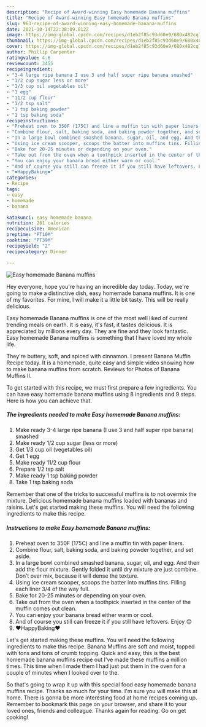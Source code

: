 ```yaml
---
description: "Recipe of Award-winning Easy homemade Banana muffins"
title: "Recipe of Award-winning Easy homemade Banana muffins"
slug: 963-recipe-of-award-winning-easy-homemade-banana-muffins
date: 2021-10-14T22:38:09.812Z
image: https://img-global.cpcdn.com/recipes/d1eb2f85c93d60e9/680x482cq70/easy-homemade-banana-muffins-recipe-main-photo.jpg
thumbnail: https://img-global.cpcdn.com/recipes/d1eb2f85c93d60e9/680x482cq70/easy-homemade-banana-muffins-recipe-main-photo.jpg
cover: https://img-global.cpcdn.com/recipes/d1eb2f85c93d60e9/680x482cq70/easy-homemade-banana-muffins-recipe-main-photo.jpg
author: Phillip Carpenter
ratingvalue: 4.6
reviewcount: 3455
recipeingredient:
- "3-4 large ripe banana I use 3 and half super ripe banana smashed"
- "1/2 cup sugar less or more"
- "1/3 cup oil vegetables oil"
- "1 egg"
- "11/2 cup flour"
- "1/2 tsp salt"
- "1 tsp baking powder"
- "1 tsp baking soda"
recipeinstructions:
- "Preheat oven to 350F (175C) and line a muffin tin with paper liners."
- "Combine flour, salt, baking soda, and baking powder together, and set aside."
- "In a large bowl combined smashed banana, sugar, oil, and egg. And then add the flour mixture. Gently folded it until dry mixture are just combine. Don’t over mix, because it will dense the texture."
- "Using ice cream scooper, scoops the batter into muffins tins. Filling each liner 3/4 of the way full."
- "Bake for 20-25 minutes or depending on your oven."
- "Take out from the oven when a toothpick inserted in the center of the muffin comes out clean."
- "You can enjoy your banana bread either warm or cool."
- "And of course you still can freeze it if you still have leftovers. Enjoy 😊"
- "❤️HappyBaking❤️"
categories:
- Recipe
tags:
- easy
- homemade
- banana

katakunci: easy homemade banana 
nutrition: 261 calories
recipecuisine: American
preptime: "PT10M"
cooktime: "PT39M"
recipeyield: "2"
recipecategory: Dinner

---
```



![Easy homemade Banana muffins](https://img-global.cpcdn.com/recipes/d1eb2f85c93d60e9/680x482cq70/easy-homemade-banana-muffins-recipe-main-photo.jpg)

Hey everyone, hope you're having an incredible day today. Today, we're going to make a distinctive dish, easy homemade banana muffins. It is one of my favorites. For mine, I will make it a little bit tasty. This will be really delicious.

Easy homemade Banana muffins is one of the most well liked of current trending meals on earth. It is easy, it's fast, it tastes delicious. It is appreciated by millions every day. They are fine and they look fantastic. Easy homemade Banana muffins is something that I have loved my whole life.

They&#39;re buttery, soft, and spiced with cinnamon. I present Banana Muffin Recipe today. It is a homemade, quite easy and simple video showing how to make banana muffins from scratch. Reviews for Photos of Banana Muffins II.


To get started with this recipe, we must first prepare a few ingredients. You can have easy homemade banana muffins using 8 ingredients and 9 steps. Here is how you can achieve that.

<!--inarticleads1-->

##### The ingredients needed to make Easy homemade Banana muffins:

1. Make ready 3-4 large ripe banana (I use 3 and half super ripe banana) smashed
1. Make ready 1/2 cup sugar (less or more)
1. Get 1/3 cup oil (vegetables oil)
1. Get 1 egg
1. Make ready 11/2 cup flour
1. Prepare 1/2 tsp salt
1. Make ready 1 tsp baking powder
1. Take 1 tsp baking soda


Remember that one of the tricks to successful muffins is to not overmix the mixture. Delicious homemade banana muffins loaded with bananas and raisins. Let&#39;s get started making these muffins. You will need the following ingredients to make this recipe. 

<!--inarticleads2-->

##### Instructions to make Easy homemade Banana muffins:

1. Preheat oven to 350F (175C) and line a muffin tin with paper liners.
1. Combine flour, salt, baking soda, and baking powder together, and set aside.
1. In a large bowl combined smashed banana, sugar, oil, and egg. And then add the flour mixture. Gently folded it until dry mixture are just combine. Don’t over mix, because it will dense the texture.
1. Using ice cream scooper, scoops the batter into muffins tins. Filling each liner 3/4 of the way full.
1. Bake for 20-25 minutes or depending on your oven.
1. Take out from the oven when a toothpick inserted in the center of the muffin comes out clean.
1. You can enjoy your banana bread either warm or cool.
1. And of course you still can freeze it if you still have leftovers. Enjoy 😊
1. ❤️HappyBaking❤️


Let&#39;s get started making these muffins. You will need the following ingredients to make this recipe. Banana Muffins are soft and moist, topped with tons and tons of crumb topping. Quick and easy, this is the best homemade banana muffins recipe out I&#39;ve made these muffins a million times. This time when I made them I had just put them in the oven for a couple of minutes when I looked over to the. 

So that's going to wrap it up with this special food easy homemade banana muffins recipe. Thanks so much for your time. I'm sure you will make this at home. There is gonna be more interesting food at home recipes coming up. Remember to bookmark this page on your browser, and share it to your loved ones, friends and colleague. Thanks again for reading. Go on get cooking!
